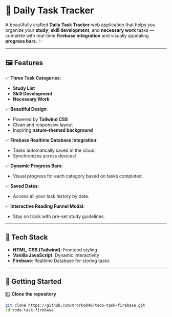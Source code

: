 # 🌿 Daily Task Tracker

A beautifully crafted **Daily Task Tracker** web application that helps you organize your **study**, **skill development**, and **necessary work** tasks — complete with real-time **Firebase integration** and visually appealing **progress bars**. ✨

---

## 🖼️ Features

✅ **Three Task Categories**:  
- **Study List**  
- **Skill Development**  
- **Necessary Work**

✅ **Beautiful Design**:  
- Powered by **Tailwind CSS**  
- Clean and responsive layout  
- Inspiring **nature-themed background**

✅ **Firebase Realtime Database Integration**:  
- Tasks automatically saved in the cloud.  
- Synchronizes across devices!

✅ **Dynamic Progress Bars**:  
- Visual progress for each category based on tasks completed.

✅ **Saved Dates**:  
- Access all your task history by date.

✅ **Interactive Reading Funnel Modal**:  
- Stay on track with pre-set study guidelines.

---

## 🔧 Tech Stack

- **HTML, CSS (Tailwind)**: Frontend styling  
- **Vanilla JavaScript**: Dynamic interactivity  
- **Firebase**: Realtime Database for storing tasks

---

## 🚀 Getting Started

1️⃣ **Clone the repository**  
```bash
git clone https://github.com/mrorko840/todo-task-firebase.git
cd todo-task-firebase
